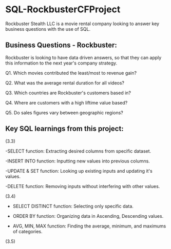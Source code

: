 # SQL-RockbusterCFProject
Rockbuster Stealth LLC is a movie rental company looking to answer key business questions with the use of SQL.

## Business Questions - Rockbuster:
Rockbuster is looking to have data driven answers, so that they can apply this information to the next year's company strategy.

Q1. Which movies contributed the least/most to revenue gain?

Q2. What was the average rental duration for all videos?

Q3. Which countries are Rockbuster's customers based in?

Q4. Where are customers with a high liftime value based?

Q5. Do sales figures vary between geographic regions?

## Key SQL learnings from this project:

(3.3)

-SELECT function: Extracting desired columns from specific dataset.

-INSERT INTO function: Inputting new values into previous columns.

-UPDATE & SET function: Looking up existing inputs and updating it's values.

-DELETE function: Removing inputs without interfering with other values.

(3.4)

- SELECT DISTINCT function: Selecting only specific data.

- ORDER BY function: Organizing data in Ascending, Descending values.

- AVG, MIN, MAX function: Finding the average, minimum, and maximums of categories.

(3.5)






